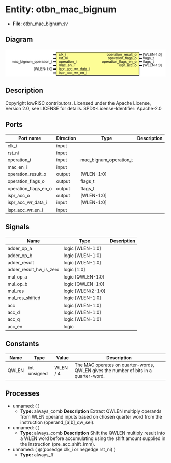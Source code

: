 # Entity: otbn_mac_bignum

- **File**: otbn_mac_bignum.sv
## Diagram

![Diagram](otbn_mac_bignum.svg "Diagram")
## Description

 Copyright lowRISC contributors.
 Licensed under the Apache License, Version 2.0, see LICENSE for details.
 SPDX-License-Identifier: Apache-2.0

## Ports

| Port name            | Direction | Type                   | Description |
| -------------------- | --------- | ---------------------- | ----------- |
| clk_i                | input     |                        |             |
| rst_ni               | input     |                        |             |
| operation_i          | input     | mac_bignum_operation_t |             |
| mac_en_i             | input     |                        |             |
| operation_result_o   | output    | [WLEN-1:0]             |             |
| operation_flags_o    | output    | flags_t                |             |
| operation_flags_en_o | output    | flags_t                |             |
| ispr_acc_o           | output    | [WLEN-1:0]             |             |
| ispr_acc_wr_data_i   | input     | [WLEN-1:0]             |             |
| ispr_acc_wr_en_i     | input     |                        |             |
## Signals

| Name                    | Type               | Description |
| ----------------------- | ------------------ | ----------- |
| adder_op_a              | logic [WLEN-1:0]   |             |
| adder_op_b              | logic [WLEN-1:0]   |             |
| adder_result            | logic [WLEN-1:0]   |             |
| adder_result_hw_is_zero | logic [1:0]        |             |
| mul_op_a                | logic [QWLEN-1:0]  |             |
| mul_op_b                | logic [QWLEN-1:0]  |             |
| mul_res                 | logic [WLEN/2-1:0] |             |
| mul_res_shifted         | logic [WLEN-1:0]   |             |
| acc                     | logic [WLEN-1:0]   |             |
| acc_d                   | logic [WLEN-1:0]   |             |
| acc_q                   | logic [WLEN-1:0]   |             |
| acc_en                  | logic              |             |
## Constants

| Name  | Type         | Value    | Description                                                                            |
| ----- | ------------ | -------- | -------------------------------------------------------------------------------------- |
| QWLEN | int unsigned | WLEN / 4 |  The MAC operates on quarter-words, QWLEN gives the number of bits in a quarter-word.  |
## Processes
- unnamed: (  )
  - **Type:** always_comb
**Description**
 Extract QWLEN multiply operands from WLEN operand inputs based on chosen quarter word from the  instruction (operand_[a|b]_qw_sel). 
- unnamed: (  )
  - **Type:** always_comb
**Description**
 Shift the QWLEN multiply result into a WLEN word before accumulating using the shift amount  supplied in the instruction (pre_acc_shift_imm). 
- unnamed: ( @(posedge clk_i or negedge rst_ni) )
  - **Type:** always_ff
